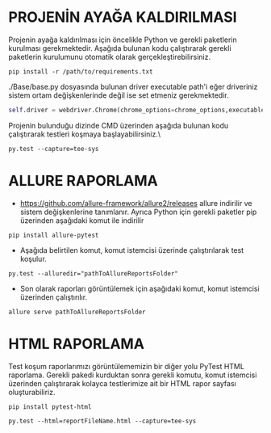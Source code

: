 # PROJENİN AYAĞA KALDIRILMASI

Projenin ayağa kaldırılması için öncelikle Python ve gerekli paketlerin kurulması gerekmektedir. Aşağıda bulunan kodu çalıştırarak gerekli paketlerin kurulumunu otomatik olarak gerçekleştirebilirsiniz.

```
pip install -r /path/to/requirements.txt
```

./Base/base.py dosyasında bulunan driver executable path'i eğer driveriniz sistem ortam değişkenlerinde değil ise set etmeniz gerekmektedir.
```python
self.driver = webdriver.Chrome(chrome_options=chrome_options,executable_path= "./PathTo/chromedriver.exe")
```


Projenin bulunduğu dizinde CMD üzerinden aşağıda bulunan kodu çalıştırarak testleri koşmaya başlayabilirsiniz.\
```
py.test --capture=tee-sys
```

# ALLURE RAPORLAMA

- https://github.com/allure-framework/allure2/releases allure indirilir ve sistem değişkenlerine tanımlanır. Ayrıca Python için gerekli paketler pip üzerinden aşağıdaki komut ile indirilir 

```
pip install allure-pytest
```

- Aşağıda belirtilen komut, komut istemcisi üzerinde çalıştırılarak test koşulur.
```
py.test --alluredir="pathToAllureReportsFolder"
```

- Son olarak raporları görüntülemek için aşağıdaki komut, komut istemcisi üzerinden çalıştırılır.
```
allure serve pathToAllureReportsFolder
```

# HTML RAPORLAMA
Test koşum raporlarımızı görüntülememizin bir diğer yolu PyTest HTML raporlama. Gerekli pakedi kurduktan sonra gerekli komutu, komut istemcisi üzerinden çalıştırarak kolayca testlerimize ait bir HTML rapor sayfası oluşturabiliriz.
```
pip install pytest-html
```
```
py.test --html=reportFileName.html --capture=tee-sys
```


